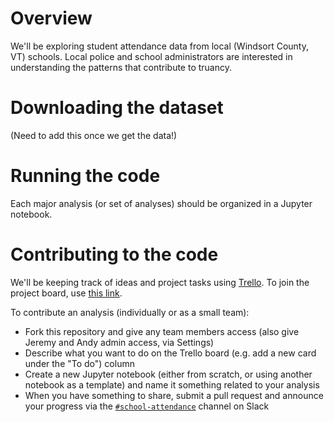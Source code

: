# Overview

We'll be exploring student attendance data from local (Windsort County, VT) schools.  Local police and school administrators are interested in understanding the patterns that contribute to truancy.

# Downloading the dataset

(Need to add this once we get the data!)

# Running the code

Each major analysis (or set of analyses) should be organized in a Jupyter notebook.

# Contributing to the code

We'll be keeping track of ideas and project tasks using [Trello](www.trello.com).  To join the project board, use [this link](https://trello.com/invite/b/0MwxqRPI/4647c6aaa1523576cf97c715864f88c0/school-attendance-project).

To contribute an analysis (individually or as a small team):
- Fork this repository and give any team members access (also give Jeremy and Andy admin access, via Settings)
- Describe what you want to do on the Trello board (e.g. add a new card under the "To do") column
- Create a new Jupyter notebook (either from scratch, or using another notebook as a template) and name it something related to your analysis
- When you have something to share, submit a pull request and announce your progress via the [`#school-attendance`](https://stories-about-data.slack.com/messages/C751WC211/) channel on Slack
